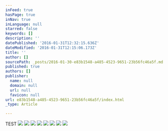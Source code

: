 ```yaml
---
inFeed: true
hasPage: true
inNav: true
inLanguage: null
starred: false
keywords: []
description: ''
datePublished: '2016-01-31T12:32:15.636Z'
dateModified: '2016-01-31T12:15:06.173Z'
title: ''
author: []
sourcePath: _posts/2016-01-30-e83b1548-a485-4523-9651-23b56fc46a5f.md
published: true
authors: []
publisher:
  name: null
  domain: null
  url: null
  favicon: null
url: e83b1548-a485-4523-9651-23b56fc46a5f/index.html
_type: Article

---
```

TEST
![](https://s3-us-west-2.amazonaws.com/the-grid-img/p/ee8f3b6a5bdf02c9e6de0194b8feddceb896fd1d.jpg)
![](https://s3-us-west-2.amazonaws.com/the-grid-img/p/6453d3ecd86dec050f6cce03cfdc35e6d77a9e8e.jpg)
![](https://s3-us-west-2.amazonaws.com/the-grid-img/p/fa83f68b9d8f3804c4110c5dec35fd88176bdaec.jpg)
![](https://s3-us-west-2.amazonaws.com/the-grid-img/p/7a7d0f94882703d82717053576155aaaec308315.jpg)
![](https://s3-us-west-2.amazonaws.com/the-grid-img/p/83cff4e21f49b87e1c540d1a3576b4badbc53c52.jpg)
![](https://s3-us-west-2.amazonaws.com/the-grid-img/p/25ab8774bb477d52e87faa5242ea41cb34d62710.jpg)
![](https://s3-us-west-2.amazonaws.com/the-grid-img/p/d03daa3a9c5baeb46c4116b6a5ff5af5d5239493.jpg)
![](https://s3-us-west-2.amazonaws.com/the-grid-img/p/60bcd3412cb36048a28c1c73292b5788b164b5df.jpg)